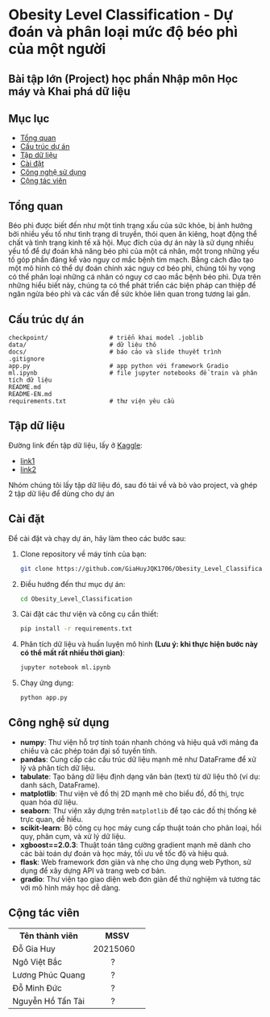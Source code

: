 # Obesity Level Classification - Dự đoán và phân loại mức độ béo phì của một người
**Bài tập lớn (Project) học phần Nhập môn Học máy và Khai phá dữ liệu**
---
## Mục lục
- [Tổng quan](#tổng-quan)
- [Cấu trúc dự án](#cấu-trúc-dự-án)
- [Tập dữ liệu](#tập-dữ-liệu)
- [Cài đặt](#cài-đặt)
- [Công nghệ sử dụng](#công-nghệ-sử-dụng)
- [Cộng tác viên](#cộng-tác-viên)

## Tổng quan
Béo phì được biết đến như một tình trạng xấu của sức khỏe, bị ảnh hưởng bởi nhiều yếu tố như tình trạng di truyền, thói quen ăn kiêng, hoạt động thể chất và tình trạng kinh tế xã hội. Mục đích của dự án này là sử dụng nhiều yếu tố để dự đoán khả năng béo phì của một cá nhân, một trong những yếu tố góp phần đáng kể vào nguy cơ mắc bệnh tim mạch. Bằng cách đào tạo một mô hình có thể dự đoán chính xác nguy cơ béo phì, chúng tôi hy vọng có thể phân loại những cá nhân có nguy cơ cao mắc bệnh béo phì. Dựa trên những hiểu biết này, chúng ta có thể phát triển các biện pháp can thiệp để ngăn ngừa béo phì và các vấn đề sức khỏe liên quan trong tương lai gần.

## Cấu trúc dự án
```
checkpoint/                 # triển khai model .joblib
data/                       # dữ liệu thô
docs/                       # báo cáo và slide thuyết trình
.gitignore
app.py                      # app python với framework Gradio
ml.ipynb                    # file jupyter notebooks để train và phân tích dữ liệu
README.md
README-EN.md 
requirements.txt            # thư viện yêu cầu
```

## Tập dữ liệu
Đường link đến tập dữ liệu, lấy ở [Kaggle](https://www.kaggle.com): 
- [link1](https://www.kaggle.com/datasets/aravindpcoder/obesity-or-cvd-risk-classifyregressorcluster)
- [link2](https://www.kaggle.com/competitions/playground-series-s4e2)

Nhóm chúng tôi lấy tập dữ liệu đó, sau đó tải về và bỏ vào project, và ghép 2 tập dữ liệu để dùng cho dự án
## Cài đặt

Để cài đặt và chạy dự án, hãy làm theo các bước sau:

1. Clone repository về máy tính của bạn:
    ```bash
    git clone https://github.com/GiaHuyJQK1706/Obesity_Level_Classification.git
    ```

2. Điều hướng đến thư mục dự án:
    ```bash
    cd Obesity_Level_Classification
    ```

3. Cài đặt các thư viện và công cụ cần thiết:
    ```bash
    pip install -r requirements.txt
    ```

4. Phân tích dữ liệu và huấn luyện mô hình **(Lưu ý: khi thực hiện bước này có thể mất rất nhiều thời gian)**:
    ```bash
    jupyter notebook ml.ipynb
    ```

5. Chạy ứng dụng:
    ```bash
    python app.py
    ```

## Công nghệ sử dụng
- **numpy**: Thư viện hỗ trợ tính toán nhanh chóng và hiệu quả với mảng đa chiều và các phép toán đại số tuyến tính.
- **pandas**: Cung cấp các cấu trúc dữ liệu mạnh mẽ như DataFrame để xử lý và phân tích dữ liệu.
- **tabulate**: Tạo bảng dữ liệu định dạng văn bản (text) từ dữ liệu thô (ví dụ: danh sách, DataFrame).
- **matplotlib**: Thư viện vẽ đồ thị 2D mạnh mẽ cho biểu đồ, đồ thị, trực quan hóa dữ liệu.
- **seaborn**: Thư viện xây dựng trên `matplotlib` để tạo các đồ thị thống kê trực quan, dễ hiểu.
- **scikit-learn**: Bộ công cụ học máy cung cấp thuật toán cho phân loại, hồi quy, phân cụm, và xử lý dữ liệu.
- **xgboost==2.0.3**: Thuật toán tăng cường gradient mạnh mẽ dành cho các bài toán dự đoán và học máy, tối ưu về tốc độ và hiệu quả.
- **flask**: Web framework đơn giản và nhẹ cho ứng dụng web Python, sử dụng để xây dựng API và trang web cơ bản.
- **gradio**: Thư viện tạo giao diện web đơn giản để thử nghiệm và tương tác với mô hình máy học dễ dàng.

## Cộng tác viên
<table>
    <tbody>
        <tr>
            <th align="center">Tên thành viên</th>
            <th align="center">MSSV</th>
        </tr>
        <tr>
            <td>Đỗ Gia Huy</td>
            <td align="center"> 20215060&nbsp;&nbsp;&nbsp;</td>
        </tr>
        <tr>
            <td>Ngô Việt Bắc</td>
            <td align="center"> ? &nbsp;&nbsp;&nbsp;</td>
        </tr>
        <tr>
            <td>Lương Phúc Quang</td>
            <td align="center"> ? &nbsp;&nbsp;&nbsp;</td>
        </tr>
        <tr>
            <td>Đỗ Minh Đức</td>
            <td align="center"> ? &nbsp;&nbsp;&nbsp;</td>
        </tr>
        <tr>
            <td>Nguyễn Hồ Tấn Tài</td>
            <td align="center"> ? &nbsp;&nbsp;&nbsp;</td>
        </tr>
    </tbody>
</table>